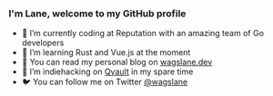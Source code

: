 ### I'm Lane, welcome to my GitHub profile

- 🔭 I’m currently coding at Reputation with an amazing team of Go developers
- 🌱 I’m learning Rust and Vue.js at the moment
- 👯 You can read my personal blog on [wagslane.dev](https://wagslane.dev)
- 🤔 I’m indiehacking on [Qvault](https://qvault.io) in my spare time
- 🐦 You can follow me on Twitter [@wagslane](https://twitter.com/wagslane)
